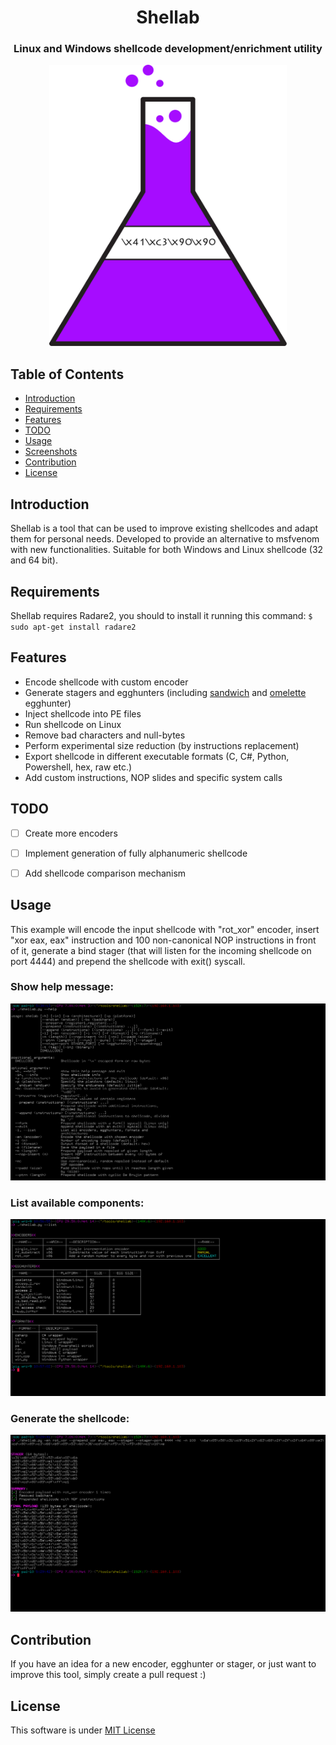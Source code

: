 <h1 align="center"> Shellab </h1> 
<h3 align="center"> Linux and Windows shellcode development/enrichment utility </h3> 
<p align="center">
  <a>
    <img alt="Shellab" title="Shellab" src="flask.png" width="380" height="450">
  </a>
</p>


## Table of Contents
- [Introduction](#introduction)
- [Requirements](#requirements)
- [Features](#features)
- [TODO](#todo)
- [Usage](#usage)
- [Screenshots](#screenshots)
- [Contribution](#contribution)
- [License](#license)


## Introduction
Shellab is a tool that can be used to improve existing shellcodes and adapt them for personal needs. Developed to provide an alternative to msfvenom with new functionalities. Suitable for both Windows and Linux shellcode (32 and 64 bit). 

## Requirements
Shellab requires Radare2, you should to install it running this command:
`$ sudo apt-get install radare2`

## Features

* Encode shellcode with custom encoder 
* Generate stagers and egghunters (including [sandwich](https://www.securitysift.com/eggsandwich-egghunter-integrity/) and [omelette](http://www.thegreycorner.com/2013/10/omlette-egghunter-shellcode.html) egghunter)
* Inject shellcode into PE files
* Run shellcode on Linux
* Remove bad characters and null-bytes
* Perform experimental size reduction (by instructions replacement)
* Export shellcode in different executable formats (C, C#, Python, Powershell, hex, raw etc.)
* Add custom instructions, NOP slides and specific system calls

## TODO
- [ ] Create more encoders
- [ ] Implement generation of fully alphanumeric shellcode
- [ ] Add shellcode comparison mechanism


## Usage
This example will encode the input shellcode with "rot_xor" encoder, insert "xor eax, eax" instruction and 100 non-canonical NOP instructions in front of it, generate a bind stager (that will listen for the incoming shellcode on port 4444) and prepend the shellcode with exit() syscall.

### Show help message:
<img src="screenshots/help_screenshot.png" width="600"/>

### List available components:

<img src="screenshots/list_screenshot.png" width="600"/>

### Generate the shellcode:

<img src="screenshots/example.png" width="600"/>




## Contribution
If you have an idea for a new encoder, egghunter or stager, or just want to improve this tool, simply create a pull request :)

## License
This software is under [MIT License](https://en.wikipedia.org/wiki/MIT_License)
